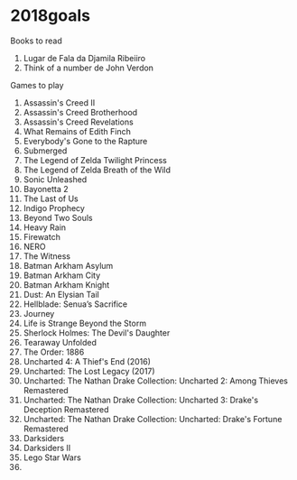 # 2018goals

Books to read

1. Lugar de Fala da Djamila Ribeiiro
2. Think of a number de John Verdon

Games to play
1. Assassin's Creed II
2. Assassin's Creed Brotherhood
3. Assassin's Creed  Revelations
4. What Remains of Edith Finch
5. Everybody's Gone to the Rapture
6. Submerged
7. The Legend of Zelda Twilight Princess
8. The Legend of Zelda Breath of the Wild
9. Sonic Unleashed
10. Bayonetta 2
11. The Last of Us
12. Indigo Prophecy
13. Beyond Two Souls
14. Heavy Rain
15. Firewatch
16. NERO
17. The Witness
18. Batman Arkham Asylum
19. Batman Arkham City
20. Batman Arkham Knight
21. Dust: An Elysian Tail
22. Hellblade: Senua’s Sacrifice
23. Journey
24. Life is Strange Beyond the Storm
25. Sherlock Holmes: The Devil's Daughter
26. Tearaway Unfolded
27. The Order: 1886
28. Uncharted 4: A Thief's End (2016)
29. Uncharted: The Lost Legacy (2017)
30. Uncharted: The Nathan Drake Collection: Uncharted 2: Among Thieves Remastered
31. Uncharted: The Nathan Drake Collection: Uncharted 3: Drake's Deception Remastered
32. Uncharted: The Nathan Drake Collection: Uncharted: Drake's Fortune Remastered 
33. Darksiders
34. Darksiders II
35. Lego Star Wars
36. 
